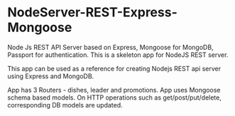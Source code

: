 # NodeServer-REST-Express-Mongoose
Node Js REST API Server based on Express, Mongoose for MongoDB, Passport for authentication. This is a skeleton app for NodeJS REST server.

This app can be used as a reference for creating Nodejs REST api server using Express and MongoDB.

App has 3 Routers - dishes, leader and promotions.
App uses Mongoose schema based models. On HTTP operations such as get/post/put/delete, corresponding DB models are updated.
